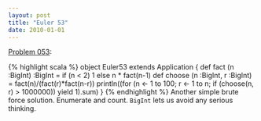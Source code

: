 ```yaml
---
layout: post
title: "Euler 53"
date: 2010-01-01
---
```


[Problem 053]\:

{% highlight scala %}
object Euler53 extends Application {
  def fact (n :BigInt) :BigInt = if (n < 2) 1 else n * fact(n-1)
  def choose (n :BigInt, r :BigInt) = fact(n)/(fact(r)*fact(n-r))
  println((for (n <- 1 to 100; r <- 1 to n; if (choose(n, r) > 1000000)) yield 1).sum)
}
{% endhighlight %}
Another simple brute force solution. Enumerate and count. <code>BigInt</code> lets us avoid any serious thinking.


[Problem 053]: http://projecteuler.net/index.php?section=problems&id=53
